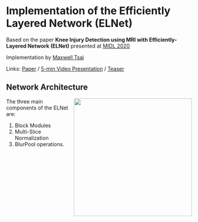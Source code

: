 # Implementation of the Efficiently Layered Network (ELNet) 

Based on the paper **Knee Injury Detection using MRI with Efficiently-Layered Network (ELNet)** presented at [MIDL 2020](https://2020.midl.io/)

Implementation by [Maxwell Tsai](https://mxtsai.github.io/)

Links: [Paper](https://arxiv.org/abs/2005.02706) / [5-min Video Presentation](https://www.youtube.com/watch?v=ucWYdEJ545k) / [Teaser](https://www.youtube.com/watch?v=8nO-E_2aNcE)

## Network Architecture
<img src='https://raw.githubusercontent.com/mxtsai/ELNet/master/ELNet_architecture.png' align="right" width=320>

The three main components of the ELNet are:
  1. Block Modules 
  2. Multi-Slice Normalization
  3. BlurPool operations.
